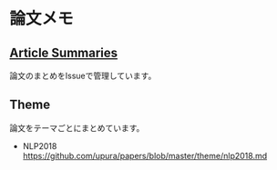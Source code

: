 論文メモ
===
## [Article Summaries](https://github.com/upura/papers/issues)
論文のまとめをIssueで管理しています。

## Theme
論文をテーマごとにまとめています。

- NLP2018
https://github.com/upura/papers/blob/master/theme/nlp2018.md
